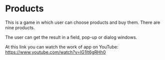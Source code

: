 # Products
This is a game 
in which user can choose products and buy them. 
There are nine products.

The user can get the result in a field, pop-up or dialog windows.

At this link you can watch the work of app on YouTube: https://www.youtube.com/watch?v=IG1It6gRHh0

